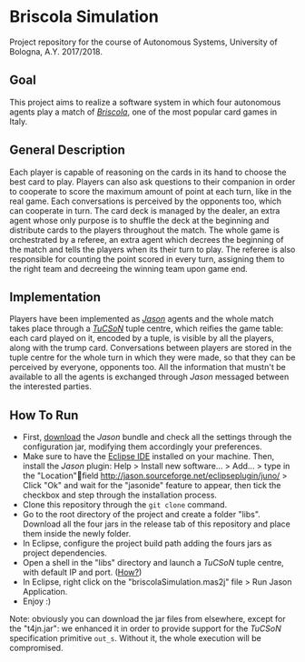 # Briscola Simulation
Project repository for the course of Autonomous Systems, University of Bologna, A.Y. 2017/2018.
## Goal
This project aims to realize a software system in which four autonomous agents play a match of [_Briscola_](https://en.wikipedia.org/wiki/Briscola), one of the most popular card games in Italy.
## General Description
Each player is capable of reasoning on the cards in its hand to choose the best card to play. Players can also ask questions to their companion in order to cooperate to score the maximum amount of point at each turn, like in the real game. Each conversations is perceived by the opponents too, which can cooperate in turn. The card deck is managed by the dealer, an extra agent whose only purpose is to shuffle the deck at the beginning and distribute cards to the players throughout the match. The whole game is orchestrated by a referee, an extra agent which decrees the beginning of the match and tells the players when its their turn to play. The referee is also responsible for counting the point scored in every turn, assigning them to the right team and decreeing the winning team upon game end.
## Implementation
Players have been implemented as [_Jason_](http://jason.sourceforge.net/) agents and the whole match takes place through a [_TuCSoN_](http://apice.unibo.it/xwiki/bin/view/TuCSoN/WebHome) tuple centre, which reifies the game table: each card played on it, encoded by a tuple, is visible by all the players, along with the trump card. Conversations between players are stored in the tuple centre for the whole turn in which they were made, so that they can be perceived by everyone, opponents too. All the information that mustn't be available to all the agents is exchanged through _Jason_ messaged between the interested parties.
## How To Run
- First, [download](https://sourceforge.net/projects/jason/files/) the _Jason_ bundle and check all the settings through the configuration jar, modifying them accordingly your preferences.
- Make sure to have the [Eclipse IDE](https://www.eclipse.org/) installed on your machine. Then, install the _Jason_ plugin: Help > Install new software... > Add... > type in the "Location"field
http://jason.sourceforge.net/eclipseplugin/juno/ > Click "Ok" and wait for the "jasonide" feature to appear, then tick the checkbox and step through the installation process.
- Clone this repository through the `git clone` command.
- Go to the root directory of the project and create a folder "libs". Download all the four jars in the release tab of this repository and place them inside the newly folder.
- In Eclipse, configure the project build path adding the fours jars as project dependencies.
- Open a shell in the "libs" directory and launch a _TuCSoN_ tuple centre, with default IP and port. ([How?](https://apice.unibo.it/xwiki/bin/view/TuCSoN/WebHome))
- In Eclipse, right click on the "briscolaSimulation.mas2j" file > Run Jason Application.
- Enjoy :)

Note: obviously you can download the jar files from elsewhere, except for the "t4jn.jar": we enhanced it in order to provide support for the _TuCSoN_ specification primitive `out_s`. Without it, the whole execution will be compromised.
